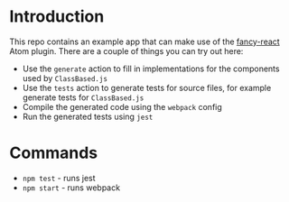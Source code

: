 # Introduction

This repo contains an example app that can make use of the [fancy-react](https://github.com/eddiesholl/atom-fancy-react) Atom plugin. There are a couple of things you can try out here:

- Use the `generate` action to fill in implementations for the components used by `ClassBased.js`
- Use the `tests` action to generate tests for source files, for example generate tests for `ClassBased.js`
- Compile the generated code using the `webpack` config
- Run the generated tests using `jest`

# Commands

- `npm test` - runs jest
- `npm start` - runs webpack
